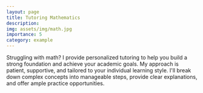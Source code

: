 ```yaml
---
layout: page
title: Tutoring Mathematics
description:
img: assets/img/math.jpg
importance: 5
category: example
---
```


Struggling with math?  I provide personalized tutoring to help you build a strong foundation and achieve your academic goals.
My approach is patient, supportive, and tailored to your individual learning style. I'll break down complex concepts into manageable steps, provide clear explanations, and offer ample practice opportunities.
